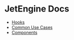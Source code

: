 # JetEngine Docs

* <a href="/01-jet-engine/01-hooks">Hooks</a>
* <a href="/01-jet-engine/02-common-use-cases">Common Use Cases</a>
* <a href="/01-jet-engine/03-components">Components</a>
